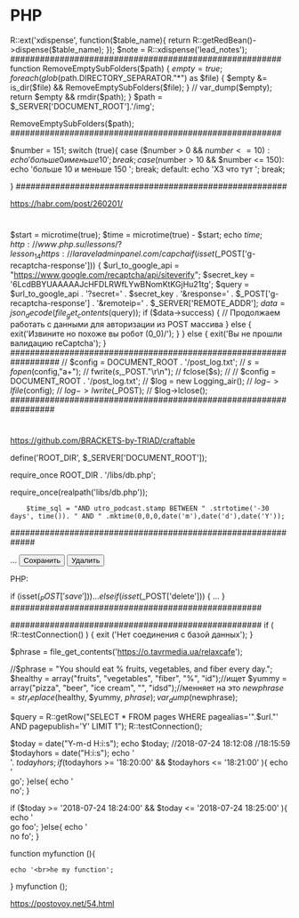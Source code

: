 # PHP
R::ext('xdispense', function($table_name){
return R::getRedBean()->dispense($table_name);
});
$note = R::xdispense('lead_notes');
#######################################################
function RemoveEmptySubFolders($path)
{
  $empty=true;
  foreach (glob($path.DIRECTORY_SEPARATOR."*") as $file)
  {
     $empty &= is_dir($file) && RemoveEmptySubFolders($file);
  }
//   var_dump($empty);
  return $empty && rmdir($path);
}
$path = $_SERVER['DOCUMENT_ROOT'].'/img';

RemoveEmptySubFolders($path);
#######################################################

$number = 151;
switch (true){
    case ($number > 0 && $number <= 10):
        echo 'больше 0 и меньше 10 ';
        break;
    case ($number > 10 && $number <= 150):
        echo 'больше 10 и меньше 150 ';
        break;
    default:
        echo 'ХЗ что тут ';
        break;

}
#######################################################


https://habr.com/post/260201/
#
 $start = microtime(true);
 $time = microtime(true) - $start;
       echo $time;
http://www.php.su/lessons/?lesson_14
https://laraveladminpanel.com/
capcha
if (isset($_POST['g-recaptcha-response'])) {
    $url_to_google_api = "https://www.google.com/recaptcha/api/siteverify";
    $secret_key = '6LcdBBYUAAAAAJcHFDLRWfLYwBNomKtKGjHu21tg';
    $query = $url_to_google_api . '?secret=' . $secret_key . '&response=' . $_POST['g-recaptcha-response'] . '&remoteip=' . $_SERVER['REMOTE_ADDR'];
    $data = json_decode(file_get_contents($query));
    if ($data->success) {
        // Продолжаем работать с данными для авторизации из POST массива
    } else {
        exit('Извините но похоже вы робот \(0_0)/');
    }
} else {
    exit('Вы не прошли валидацию reCaptcha');
}
##################################################################
//        $config = DOCUMENT_ROOT . '/post_log.txt';
//        $s = fopen($config,"a+");
//        fwrite($s,$_POST."\r\n");
//        fclose($s);
//
//        $config = DOCUMENT_ROOT . '/post_log.txt';
//        $log = new Logging_air();
//        $log->lfile($config);
//        $log->lwrite($_POST);
//        $log->lclose();
#################################################################
#
https://github.com/BRACKETS-by-TRIAD/craftable

define('ROOT_DIR', $_SERVER['DOCUMENT_ROOT']);

require_once ROOT_DIR . '/libs/db.php';

require_once(realpath('libs/db.php'));

        $time_sql = "AND utro_podcast.stamp BETWEEN " .strtotime('-30 days', time()). " AND " .mktime(0,0,0,date('m'),date('d'),date('Y'));


#############################################################
<form method="post">
  ...
  <input type="submit" name="save" value="Сохранить" />
  <input type="submit" name="delete" value="Удалить" />
</form>
PHP:

if (isset($_POST['save'])) {
  ...
}
else if (isset($_POST['delete'])) {
  ...
}
###################################################

<?php
    print_r($_POST);
    print_r($_GET);
    echo $_SERVER['REQUEST_METHOD'];
?>
###################################################
if ( !R::testConnection() )
{
        exit ('Нет соединения с базой данных');
}


 $phrase = file_get_contents('https://o.tavrmedia.ua/relaxcafe');
 
 
 //$phrase  = "You should eat % fruits, vegetables, and fiber every day.";
$healthy = array("fruits", "vegetables", "fiber", "%", "id");//ищет
$yummy   = array("pizza", "beer", "ice cream", "", "idsd");//менняет на это
$newphrase = str_replace($healthy, $yummy, $phrase);
var_dump($newphrase);


<?php
удаляет все старше 30 дней
$del_date=$time-2592000;    //время в секундах (2592000 сек. = 30 дней)
$res=mysqli_query($db,"DELETE FROM ocenka_comment WHERE date<".$del_date."");
?>



$query = R::getRow("SELECT * FROM pages WHERE pagealias='".$url."' AND pagepublish='Y' LIMIT 1");
R::testConnection();

$today = date("Y-m-d H:i:s");
echo $today;
//2018-07-24 18:12:08
//18:15:59
$todayhors = date("H:i:s");
echo '<br>'. $todayhors;
if ($todayhors >= '18:20:00' && $todayhors <= '18:21:00' ){
    echo '<br>go';
}else{
    echo '<br>no';
}

if ($today >= '2018-07-24 18:24:00' && $today <= '2018-07-24 18:25:00' ){
    echo '<br>go foo';
}else{
    echo '<br>no fo';
}


function myfunction (){
    
    echo '<br>he my function';
}
myfunction ();


https://postovoy.net/54.html
